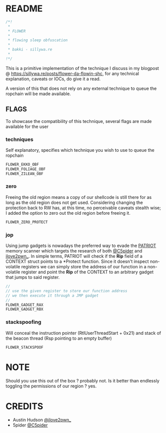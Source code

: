 # README

```c
/*!
 *
 * FLOWER
 *
 * flowing sleep obfuscation 
 *
 * bakki - sillywa.re
 *
!*/

```

This is a primitive implementation of the technique I discuss in my blogpost @ https://sillywa.re/posts/flower-da-flowin-shc, for any technical explanation, caveats or IOCs, do give it a read.

A version of this that does not rely on any external technique to queue the ropchain will be made available.

## FLAGS

To showcase the compatibility of this technique, several flags are made available for the user

### techniques

Self explanatory, specifies which technique you wish to use to queue the ropchain
```c
FLOWER_EKKO_OBF
FLOWER_FOLIAGE_OBF
FLOWER_ZILEAN_OBF
```

### zero

Freeing the old region means a copy of our shellcode is still there for as long as the old region does not get used. Considering changing the protection back to RW has, at this time, no perceivable caveats stealth wise; I added the option to zero out the old region before freeing it.

```c
FLOWER_ZERO_PROTECT
```
### jop

Using jump gadgets is nowadays the preferred way to evade the [PATRIOT](https://github.com/joe-desimone/patriot) memory scanner which targets the research of both [@C5pider](https://twitter.com/C5pider) and [ilove2pwn_](https://twitter.com/ilove2pwn_). In simple terms, PATRIOT will check if the **Rip** field of a CONTEXT struct points to a \*Protect function. Since it doesn't inspect non-volatile registers we can simply store the address of our function in a non-volatile register and point the **Rip** of the CONTEXT to an arbitrary gadget that jumps to said register.

```c
//
// use the given register to store our function address
// we then execute it through a JMP gadget
//
FLOWER_GADGET_RAX
FLOWER_GADGET_RBX
```
### stackspoofing

Will conceal the instruction pointer (RtlUserThreadStart + 0x21) and stack of the beacon thread (Rsp pointing to an empty buffer)

```c
FLOWER_STACKSPOOF
```
# NOTE
Should you use this out of the box ? probably not. Is it better than endlessly toggling the permissions of our region ? yes. 

# CREDITS

- Austin Hudson [@ilove2pwn_](https://twitter.com/ilove2pwn_)
- 5pider [@C5pider](https://twitter.com/C5pider)
